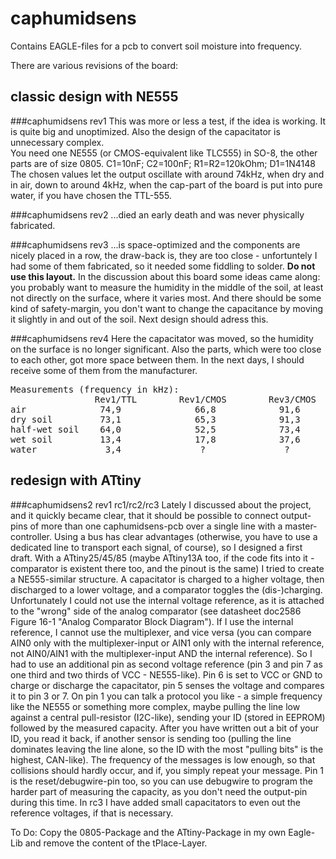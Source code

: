 caphumidsens
============
Contains EAGLE-files for a pcb to convert soil moisture into frequency.

There are various revisions of the board:

classic design with NE555
-------------------------

###caphumidsens rev1
This was more or less a test, if the idea is working. It is quite big and unoptimized. Also the design of the capacitator is unnecessary complex.<br>
You need one NE555 (or CMOS-equivalent like TLC555) in SO-8, the other parts are of size 0805. C1=10nF; C2=100nF; R1=R2=120kOhm; D1=1N4148<br>
The chosen values let the output oscillate with around 74kHz, when dry and in air, down to around 4kHz, when the cap-part of the board is put into pure water, if you have chosen the TTL-555.

###caphumidsens rev2
...died an early death and was never physically fabricated.

###caphumidsens rev3
...is space-optimized and the components are nicely placed in a row, the draw-back is, they are too close - unfortuntely I had some of them fabricated, so it needed some fiddling to solder. <b>Do not use this layout.</b> In the discussion about this board some ideas came along: you probably want to measure the humidity in the middle of the soil, at least not directly on the surface, where it varies most. And there should be some kind of safety-margin, you don't want to change the capacitance by moving it slightly in and out of the soil. Next design should adress this.

###caphumidsens rev4
Here the capacitator was moved, so the humidity on the surface is no longer significant. Also the parts, which were too close to each other, got more space between them. In the next days, I should receive some of them from the manufacturer.

<pre>Measurements (frequency in kHz):
                Rev1/TTL        Rev1/CMOS        Rev3/CMOS        Rev4/CMOS
air              74,9              66,8            91,6              ?
dry soil         73,1              65,3            91,3              ?
half-wet soil    64,0              52,5            73,4              ?
wet soil         13,4              17,8            37,6              ?
water             3,4               ?               ?                ?</pre>


redesign with ATtiny
--------------------

###caphumidsens2 rev1 rc1/rc2/rc3
Lately I discussed about the project, and it quickly became clear, that it should be possible to connect output-pins of more than one caphumidsens-pcb over a single line with a master-controller. Using a bus has clear advantages (otherwise, you have to use a dedicated line to transport each signal, of course), so I designed a first draft. With a ATtiny25/45/85 (maybe ATtiny13A too, if the code fits into it - comparator is existent there too, and the pinout is the same) I tried to create a NE555-similar structure. A capacitator is charged to a higher voltage, then discharged to a lower voltage, and a comparator toggles the (dis-)charging. Unfortunately I could not use the internal voltage reference, as it is attached to the "wrong" side of the analog comparator (see datasheet doc2586 Figure 16-1 "Analog Comparator Block Diagram"). If I use the internal reference, I cannot use the multiplexer, and vice versa (you can compare AIN0 only with the multiplexer-input or AIN1 only with the internal reference, not AIN0/AIN1 with the multiplexer-input AND the internal reference). So I had to use an additional pin as second voltage reference (pin 3 and pin 7 as one third and two thirds of VCC - NE555-like). Pin 6 is set to VCC or GND to charge or discharge the capacitator, pin 5 senses the voltage and compares it to pin 3 or 7. On pin 1 you can talk a protocol you like - a simple frequency like the NE555 or something more complex, maybe pulling the line low against a central pull-resistor (I2C-like), sending your ID (stored in EEPROM) followed by the measured capacity. After you have written out a bit of your ID, you read it back, if another sensor is sending too (pulling the line dominates leaving the line alone, so the ID with the most "pulling bits" is the highest, CAN-like). The frequency of the messages is low enough, so that collisions should hardly occur, and if, you simply repeat your message. Pin 1 is the reset/debugwire-pin too, so you can use debugwire to program the harder part of measuring the capacity, as you don't need the output-pin during this time. In rc3 I have added small capacitators to even out the reference voltages, if that is necessary.

To Do: Copy the 0805-Package and the ATtiny-Package in my own Eagle-Lib and remove the content of the tPlace-Layer.

